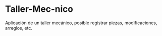 # Taller-Mec-nico
Aplicación de un taller mecánico, posible registrar piezas, modificaciones, arreglos, etc.
